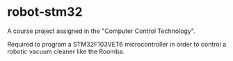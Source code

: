 robot-stm32
===========

A course project assigned in the "Computer Control Technology".

Required to program a STM32F103VET6 microcontroller in order to control a robotic vacuum cleaner like the Roomba.

